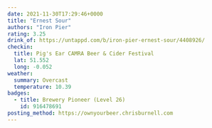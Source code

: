 ```yaml
---
date: 2021-11-30T17:29:46+0000
title: "Ernest Sour"
authors: "Iron Pier"
rating: 3.25
drink_of: https://untappd.com/b/iron-pier-ernest-sour/4408926/
checkin:
  title: Pig's Ear CAMRA Beer & Cider Festival
  lat: 51.552
  long: -0.052
weather:
  summary: Overcast
  temperature: 10.39
badges:
  - title: Brewery Pioneer (Level 26)
    id: 916478691
posting_method: https://ownyourbeer.chrisburnell.com
---
```

